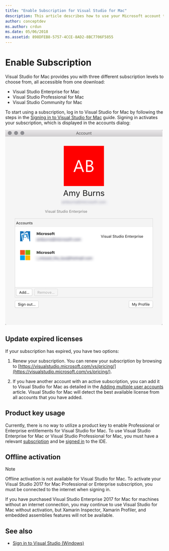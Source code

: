 ```yaml
---
title: "Enable Subscription for Visual Studio for Mac"
description: This article describes how to use your Microsoft account to enable your subscription and unlock features in Visual Studio for Mac
author: conceptdev
ms.author: crdun
ms.date: 05/06/2018
ms.assetid: 898DFEB8-5757-4CCE-8AD2-8BC7706F5855
---
```


# Enable Subscription

Visual Studio for Mac provides you with three different subscription levels to choose from, all accessible from one download:

* Visual Studio Enterprise for Mac
* Visual Studio Professional for Mac
* Visual Studio Community for Mac

To start using a subscription, log in to Visual Studio for Mac by following the steps in the [Signing in to Visual Studio for Mac](signing-in.md) guide. Signing in activates your subscription, which is displayed in the accounts dialog:

![Show user license dialog](media/user-accounts-login.png)

## Update expired licenses

If your subscription has expired, you have two options:

1. Renew your subscription. You can renew your subscription by browsing to [https://visualstudio.microsoft.com/vs/pricing/](https://visualstudio.microsoft.com/vs/pricing/).

2. If you have another account with an active subscription, you can add it to Visual Studio for Mac as detailed in the [Adding multiple user accounts](signing-in.md) article. Visual Studio for Mac will detect the best available license from all accounts that you have added.

## Product key usage

Currently, there is no way to utilize a product key to enable Professional or Enterprise entitlements for Visual Studio for Mac. To use Visual Studio Enterprise for Mac or Visual Studio Professional for Mac, you must have a relevant [subscription](https://visualstudio.microsoft.com/subscriptions/) and be [signed in](signing-in.md) to the IDE.

## Offline activation

> [!NOTE]
> Offline activation is not available for Visual Studio for Mac.
> To activate your Visual Studio 2017 for Mac Professional or Enterprise subscription, you must be connected to the internet when signing in.

If you have purchased Visual Studio Enterprise 2017 for Mac for machines without an internet connection, you may continue to use Visual Studio for Mac without activation, but Xamarin Inspector, Xamarin Profiler, and embedded assemblies features will not be available.

## See also

- [Sign in to Visual Studio (Windows)](/visualstudio/ide/signing-in-to-visual-studio)